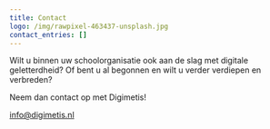 ```yaml
---
title: Contact
logo: /img/rawpixel-463437-unsplash.jpg
contact_entries: []
---
```

Wilt u binnen uw schoolorganisatie ook aan de slag met digitale geletterdheid? Of bent u al begonnen en wilt u verder verdiepen en verbreden?

Neem dan contact op met Digimetis!

<a href="mailto:info@digimetis.nl">info@digimetis.nl</a>



